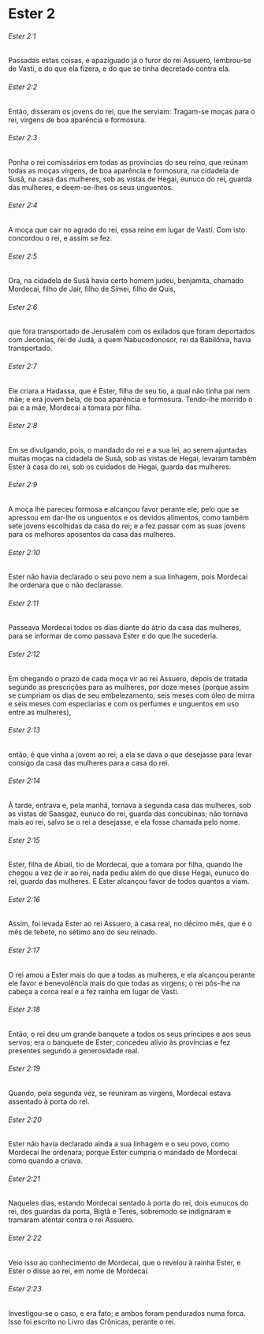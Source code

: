 # Ester 2

###### Ester 2:1

Passadas estas coisas, e apaziguado já o furor do rei Assuero, lembrou-se de Vasti, e do que ela fizera, e do que se tinha decretado contra ela.

###### Ester 2:2

Então, disseram os jovens do rei, que lhe serviam: Tragam-se moças para o rei, virgens de boa aparência e formosura.

###### Ester 2:3

Ponha o rei comissários em todas as províncias do seu reino, que reúnam todas as moças virgens, de boa aparência e formosura, na cidadela de Susã, na casa das mulheres, sob as vistas de Hegai, eunuco do rei, guarda das mulheres, e deem-se-lhes os seus unguentos.

###### Ester 2:4

A moça que cair no agrado do rei, essa reine em lugar de Vasti. Com isto concordou o rei, e assim se fez.

###### Ester 2:5

Ora, na cidadela de Susã havia certo homem judeu, benjamita, chamado Mordecai, filho de Jair, filho de Simei, filho de Quis,

###### Ester 2:6

que fora transportado de Jerusalém com os exilados que foram deportados com Jeconias, rei de Judá, a quem Nabucodonosor, rei da Babilônia, havia transportado.

###### Ester 2:7

Ele criara a Hadassa, que é Ester, filha de seu tio, a qual não tinha pai nem mãe; e era jovem bela, de boa aparência e formosura. Tendo-lhe morrido o pai e a mãe, Mordecai a tomara por filha.

###### Ester 2:8

Em se divulgando, pois, o mandado do rei e a sua lei, ao serem ajuntadas muitas moças na cidadela de Susã, sob as vistas de Hegai, levaram também Ester à casa do rei, sob os cuidados de Hegai, guarda das mulheres.

###### Ester 2:9

A moça lhe pareceu formosa e alcançou favor perante ele; pelo que se apressou em dar-lhe os unguentos e os devidos alimentos, como também sete jovens escolhidas da casa do rei; e a fez passar com as suas jovens para os melhores aposentos da casa das mulheres.

###### Ester 2:10

Ester não havia declarado o seu povo nem a sua linhagem, pois Mordecai lhe ordenara que o não declarasse.

###### Ester 2:11

Passeava Mordecai todos os dias diante do átrio da casa das mulheres, para se informar de como passava Ester e do que lhe sucederia.

###### Ester 2:12

Em chegando o prazo de cada moça vir ao rei Assuero, depois de tratada segundo as prescrições para as mulheres, por doze meses (porque assim se cumpriam os dias de seu embelezamento, seis meses com óleo de mirra e seis meses com especiarias e com os perfumes e unguentos em uso entre as mulheres),

###### Ester 2:13

então, é que vinha a jovem ao rei; a ela se dava o que desejasse para levar consigo da casa das mulheres para a casa do rei.

###### Ester 2:14

À tarde, entrava e, pela manhã, tornava à segunda casa das mulheres, sob as vistas de Saasgaz, eunuco do rei, guarda das concubinas; não tornava mais ao rei, salvo se o rei a desejasse, e ela fosse chamada pelo nome.

###### Ester 2:15

Ester, filha de Abiail, tio de Mordecai, que a tomara por filha, quando lhe chegou a vez de ir ao rei, nada pediu além do que disse Hegai, eunuco do rei, guarda das mulheres. E Ester alcançou favor de todos quantos a viam.

###### Ester 2:16

Assim, foi levada Ester ao rei Assuero, à casa real, no décimo mês, que é o mês de tebete, no sétimo ano do seu reinado.

###### Ester 2:17

O rei amou a Ester mais do que a todas as mulheres, e ela alcançou perante ele favor e benevolência mais do que todas as virgens; o rei pôs-lhe na cabeça a coroa real e a fez rainha em lugar de Vasti.

###### Ester 2:18

Então, o rei deu um grande banquete a todos os seus príncipes e aos seus servos; era o banquete de Ester; concedeu alívio às províncias e fez presentes segundo a generosidade real.

###### Ester 2:19

Quando, pela segunda vez, se reuniram as virgens, Mordecai estava assentado à porta do rei.

###### Ester 2:20

Ester não havia declarado ainda a sua linhagem e o seu povo, como Mordecai lhe ordenara; porque Ester cumpria o mandado de Mordecai como quando a criava.

###### Ester 2:21

Naqueles dias, estando Mordecai sentado à porta do rei, dois eunucos do rei, dos guardas da porta, Bigtã e Teres, sobremodo se indignaram e tramaram atentar contra o rei Assuero.

###### Ester 2:22

Veio isso ao conhecimento de Mordecai, que o revelou à rainha Ester, e Ester o disse ao rei, em nome de Mordecai.

###### Ester 2:23

Investigou-se o caso, e era fato; e ambos foram pendurados numa forca. Isso foi escrito no Livro das Crônicas, perante o rei.

